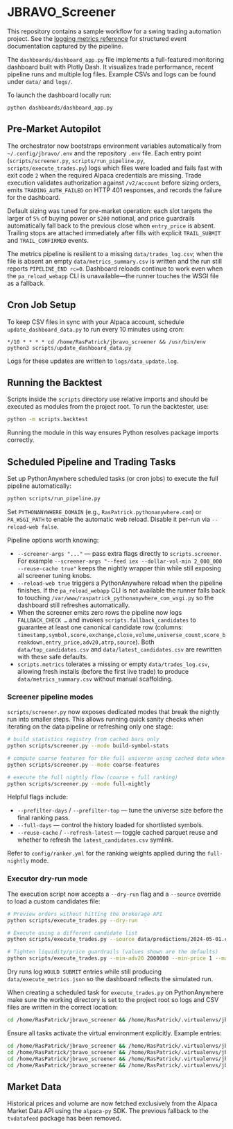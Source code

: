 # JBRAVO_Screener
This repository contains a sample workflow for a swing trading automation project. See the [logging metrics reference](docs/logging_metrics.md) for structured event documentation captured by the pipeline.

The `dashboards/dashboard_app.py` file implements a full-featured monitoring
dashboard built with Plotly Dash.  It visualizes trade performance, recent
pipeline runs and multiple log files.  Example CSVs and logs can be found under
`data/` and `logs/`.

To launch the dashboard locally run:

```
python dashboards/dashboard_app.py
```

## Pre-Market Autopilot

The orchestrator now bootstraps environment variables automatically from
`~/.config/jbravo/.env` and the repository `.env` file. Each entry point
(`scripts/screener.py`, `scripts/run_pipeline.py`, `scripts/execute_trades.py`)
logs which files were loaded and fails fast with exit code `2` when the
required Alpaca credentials are missing. Trade execution validates
authorization against `/v2/account` before sizing orders, emits
`TRADING_AUTH_FAILED` on HTTP 401 responses, and records the failure for the
dashboard.

Default sizing was tuned for pre-market operation: each slot targets the larger
of `5%` of buying power or `$200` notional, and price guardrails automatically
fall back to the previous close when `entry_price` is absent. Trailing stops are
attached immediately after fills with explicit `TRAIL_SUBMIT` and
`TRAIL_CONFIRMED` events.

The metrics pipeline is resilient to a missing `data/trades_log.csv`; when the
file is absent an empty `data/metrics_summary.csv` is written and the run still
reports `PIPELINE_END rc=0`. Dashboard reloads continue to work even when the
`pa_reload_webapp` CLI is unavailable—the runner touches the WSGI file as a
fallback.

## Cron Job Setup

To keep CSV files in sync with your Alpaca account, schedule
`update_dashboard_data.py` to run every 10 minutes using cron:

```
*/10 * * * * cd /home/RasPatrick/jbravo_screener && /usr/bin/env python3 scripts/update_dashboard_data.py
```

Logs for these updates are written to `logs/data_update.log`.

## Running the Backtest

Scripts inside the `scripts` directory use relative imports and should be
executed as modules from the project root. To run the backtester, use:

```bash
python -m scripts.backtest
```

Running the module in this way ensures Python resolves package imports
correctly.

## Scheduled Pipeline and Trading Tasks

Set up PythonAnywhere scheduled tasks (or cron jobs) to execute the full pipeline
automatically:

```bash
python scripts/run_pipeline.py
```

Set `PYTHONANYWHERE_DOMAIN` (e.g., `RasPatrick.pythonanywhere.com`) or `PA_WSGI_PATH` to enable the automatic web reload.
Disable it per-run via `--reload-web false`.

Pipeline options worth knowing:

* `--screener-args "..."` — pass extra flags directly to `scripts.screener`. For example `--screener-args "--feed iex --dollar-vol-min 2_000_000 --reuse-cache true"` keeps the nightly wrapper thin while still exposing all screener tuning knobs.
* `--reload-web true` triggers a PythonAnywhere reload when the pipeline finishes. If the `pa_reload_webapp` CLI is not available the runner falls back to touching `/var/www/raspatrick_pythonanywhere_com_wsgi.py` so the dashboard still refreshes automatically.
* When the screener emits zero rows the pipeline now logs `FALLBACK_CHECK …` and invokes `scripts.fallback_candidates` to guarantee at least one canonical candidate row (columns: `timestamp,symbol,score,exchange,close,volume,universe_count,score_breakdown,entry_price,adv20,atrp,source`). Both `data/top_candidates.csv` and `data/latest_candidates.csv` are rewritten with these safe defaults.
* `scripts.metrics` tolerates a missing or empty `data/trades_log.csv`, allowing fresh installs (before the first live trade) to produce `data/metrics_summary.csv` without manual scaffolding.

### Screener pipeline modes

`scripts/screener.py` now exposes dedicated modes that break the nightly run
into smaller steps. This allows running quick sanity checks when iterating on
the data pipeline or refreshing only one stage:

```bash
# build statistics registry from cached bars only
python scripts/screener.py --mode build-symbol-stats

# compute coarse features for the full universe using cached data when possible
python scripts/screener.py --mode coarse-features

# execute the full nightly flow (coarse + full ranking)
python scripts/screener.py --mode full-nightly
```

Helpful flags include:

* `--prefilter-days` / `--prefilter-top` — tune the universe size before the
  final ranking pass.
* `--full-days` — control the history loaded for shortlisted symbols.
* `--reuse-cache` / `--refresh-latest` — toggle cached parquet reuse and whether
  to refresh the `latest_candidates.csv` symlink.

Refer to `config/ranker.yml` for the ranking weights applied during the
`full-nightly` mode.

### Executor dry-run mode

The execution script now accepts a `--dry-run` flag and a `--source` override to
load a custom candidates file:

```bash
# Preview orders without hitting the brokerage API
python scripts/execute_trades.py --dry-run

# Execute using a different candidate list
python scripts/execute_trades.py --source data/predictions/2024-05-01.csv

# Tighten liquidity/price guardrails (values shown are the defaults)
python scripts/execute_trades.py --min-adv20 2000000 --min-price 1 --max-price 1000
```

Dry runs log `WOULD SUBMIT` entries while still producing
`data/execute_metrics.json` so the dashboard reflects the simulated run.

When creating a scheduled task for `execute_trades.py` on PythonAnywhere make
sure the working directory is set to the project root so logs and CSV files are
written in the correct location:

```bash
cd /home/RasPatrick/jbravo_screener && /home/RasPatrick/.virtualenvs/jbravo-env/bin/python scripts/execute_trades.py
```

Ensure all tasks activate the virtual environment explicitly. Example entries:

```bash
cd /home/RasPatrick/jbravo_screener && /home/RasPatrick/.virtualenvs/jbravo-env/bin/python scripts/run_pipeline.py
cd /home/RasPatrick/jbravo_screener && /home/RasPatrick/.virtualenvs/jbravo-env/bin/python scripts/metrics.py
cd /home/RasPatrick/jbravo_screener && /home/RasPatrick/.virtualenvs/jbravo-env/bin/python scripts/weekly_summary.py
cd /home/RasPatrick/jbravo_screener && /home/RasPatrick/.virtualenvs/jbravo-env/bin/python scripts/monitor_positions.py
```

## Market Data

Historical prices and volume are now fetched exclusively from the Alpaca Market Data API using the `alpaca-py` SDK. The previous fallback to the `tvdatafeed` package has been removed.
